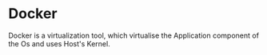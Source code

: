 # Docker
Docker is a virtualization tool, which virtualise the Application component of the Os and uses  Host's Kernel.
